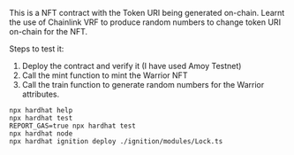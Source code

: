 This is a NFT contract with the Token URI being generated on-chain. Learnt the use of Chainlink VRF to produce random numbers to change token URI on-chain for the NFT.

Steps to test it:
1. Deploy the contract and verify it (I have used Amoy Testnet)
2. Call the mint function to mint the Warrior NFT
3. Call the train function to generate random numbers for the Warrior attributes. 


```shell
npx hardhat help
npx hardhat test
REPORT_GAS=true npx hardhat test
npx hardhat node
npx hardhat ignition deploy ./ignition/modules/Lock.ts
```
